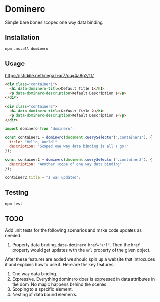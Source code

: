 # Dominero

Simple bare bones scoped one way data binding.

## Installation

`npm install dominero`

## Usage

https://jsfiddle.net/megazear7/oug4a8p2/11/

```html
<div class="container1">
  <h1 data-dominero-title>Default Title 1</h1>
  <p data-dominero-description>Default Description 1</p>
</div>

<div class="container2">
  <h1 data-dominero-title>Default Title 2</h1>
  <p data-dominero-description>Default Description 2</p>
</div>
```

```js
import dominero from 'dominero';

const container1 = dominero(document.querySelector('.container1'), {
  title: "Hello, World!",
  description: "Scoped one way data binding is all a go!"
});

const container2 = dominero(document.querySelector('.container2'), {
  description: "Another scope of one way data binding"
});

container2.title = "I was updated";
```

## Testing

`npm test`

## TODO

Add unit tests for the following scenarios and make code updates as needed.

1. Property data binding. `data-dominero-href="url"`. Then the `href` property would get updates with the `url` property of the given object.

After these features are added we should spin up a website that introduces it and explains how to use it. Here are the key features:

1. One way data binding.
2. Expressive. Everything dominero does is expressed in data attributes in the dom. No magic happens behind the scenes.
3. Scoping to a specific element.
4. Nesting of data bound elements.
